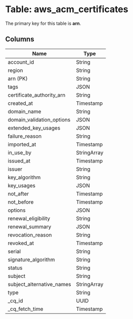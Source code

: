 # Table: aws_acm_certificates


The primary key for this table is **arn**.


## Columns
| Name          | Type          |
| ------------- | ------------- |
|account_id|String|
|region|String|
|arn (PK)|String|
|tags|JSON|
|certificate_authority_arn|String|
|created_at|Timestamp|
|domain_name|String|
|domain_validation_options|JSON|
|extended_key_usages|JSON|
|failure_reason|String|
|imported_at|Timestamp|
|in_use_by|StringArray|
|issued_at|Timestamp|
|issuer|String|
|key_algorithm|String|
|key_usages|JSON|
|not_after|Timestamp|
|not_before|Timestamp|
|options|JSON|
|renewal_eligibility|String|
|renewal_summary|JSON|
|revocation_reason|String|
|revoked_at|Timestamp|
|serial|String|
|signature_algorithm|String|
|status|String|
|subject|String|
|subject_alternative_names|StringArray|
|type|String|
|_cq_id|UUID|
|_cq_fetch_time|Timestamp|